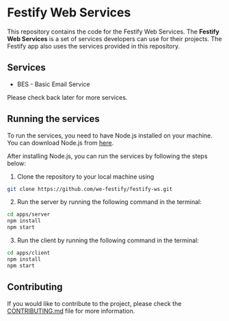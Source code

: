 # Festify Web Services

This repository contains the code for the Festify Web Services. The **Festify Web Services** is a set of services developers can use for their projects. The Festify app also uses the services provided in this repository.

## Services

- BES - Basic Email Service

Please check back later for more services.

## Running the services

To run the services, you need to have Node.js installed on your machine. You can download Node.js from [here](https://nodejs.org/).

After installing Node.js, you can run the services by following the steps below:

1. Clone the repository to your local machine using

```bash
git clone https://github.com/we-festify/festify-ws.git
```

2. Run the server by running the following command in the terminal:

```bash
cd apps/server
npm install
npm start
```

3. Run the client by running the following command in the terminal:

```bash
cd apps/client
npm install
npm start
```

## Contributing

If you would like to contribute to the project, please check the [CONTRIBUTING.md](CONTRIBUTING.md) file for more information.
